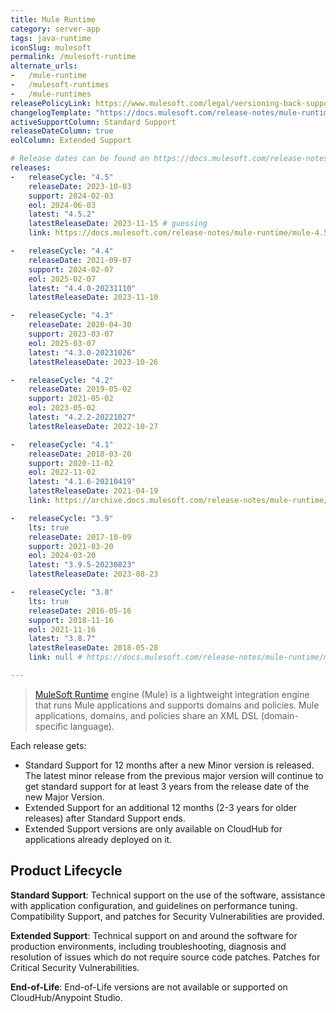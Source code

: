 ```yaml
---
title: Mule Runtime
category: server-app
tags: java-runtime
iconSlug: mulesoft
permalink: /mulesoft-runtime
alternate_urls:
-   /mule-runtime
-   /mulesoft-runtimes
-   /mule-runtimes
releasePolicyLink: https://www.mulesoft.com/legal/versioning-back-support-policy#mule-runtimes
changelogTemplate: "https://docs.mulesoft.com/release-notes/mule-runtime/mule-{{'__LATEST__'|split:'-'|first}}-release-notes"
activeSupportColumn: Standard Support
releaseDateColumn: true
eolColumn: Extended Support

# Release dates can be found on https://docs.mulesoft.com/release-notes/mule-runtime/mule-esb.
releases:
-   releaseCycle: "4.5"
    releaseDate: 2023-10-03
    support: 2024-02-03
    eol: 2024-06-03
    latest: "4.5.2"
    latestReleaseDate: 2023-11-15 # guessing
    link: https://docs.mulesoft.com/release-notes/mule-runtime/mule-4.5.0-release-notes

-   releaseCycle: "4.4"
    releaseDate: 2021-09-07
    support: 2024-02-07
    eol: 2025-02-07
    latest: "4.4.0-20231110"
    latestReleaseDate: 2023-11-10

-   releaseCycle: "4.3"
    releaseDate: 2020-04-30
    support: 2023-03-07
    eol: 2025-03-07
    latest: "4.3.0-20231026"
    latestReleaseDate: 2023-10-26

-   releaseCycle: "4.2"
    releaseDate: 2019-05-02
    support: 2021-05-02
    eol: 2023-05-02
    latest: "4.2.2-20221027"
    latestReleaseDate: 2022-10-27

-   releaseCycle: "4.1"
    releaseDate: 2018-03-20
    support: 2020-11-02
    eol: 2022-11-02
    latest: "4.1.6-20210419"
    latestReleaseDate: 2021-04-19
    link: https://archive.docs.mulesoft.com/release-notes/mule-runtime/mule-4.1.6-release-notes

-   releaseCycle: "3.9"
    lts: true
    releaseDate: 2017-10-09
    support: 2021-03-20
    eol: 2024-03-20
    latest: "3.9.5-20230823"
    latestReleaseDate: 2023-08-23

-   releaseCycle: "3.8"
    lts: true
    releaseDate: 2016-05-16
    support: 2018-11-16
    eol: 2021-11-16
    latest: "3.8.7"
    latestReleaseDate: 2018-05-28
    link: null # https://docs.mulesoft.com/release-notes/mule-runtime/mule-3.8.7-release-notes returns a 404

---
```


> [MuleSoft Runtime](https://docs.mulesoft.com/mule-runtime/latest/) engine (Mule) is a lightweight
> integration engine that runs Mule applications and supports domains and policies. Mule
> applications, domains, and policies share an XML DSL (domain-specific language).

Each release gets:

- Standard Support for 12 months after a new Minor version is released. The latest minor release
  from the previous major version will continue to get standard support for at least 3 years from
  the release date of the new Major Version.
- Extended Support for an additional 12 months (2-3 years for older releases) after Standard
  Support ends.
- Extended Support versions are only available on CloudHub for applications already deployed on it.

## Product Lifecycle

**Standard Support**: Technical support on the use of the software, assistance with application
configuration, and guidelines on performance tuning. Compatibility Support, and patches for
Security Vulnerabilities are provided.

**Extended Support**: Technical support on and around the software for production environments,
including troubleshooting, diagnosis and resolution of issues which do not require source code
patches. Patches for Critical Security Vulnerabilities.

**End-of-Life**: End-of-Life versions are not available or supported on CloudHub/Anypoint Studio.
